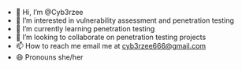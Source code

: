 - 👋 Hi, I’m @Cyb3rzee
- 👀 I’m interested in vulnerability assessment and penetration testing
- 🌱 I’m currently learning penetration testing
- 💞️ I’m looking to collaborate on penetration testing projects
- 📫 How to reach me email me at cyb3rzee666@gmail.com
- 😄 Pronouns she/her
  

<!---
Cyb3rzee/Cyb3rzee is a ✨ special ✨ repository because its `README.md` (this file) appears on your GitHub profile.
You can click the Preview link to take a look at your changes.
--->
